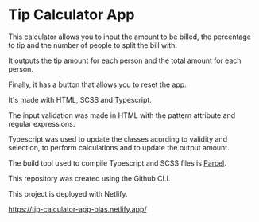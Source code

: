 # Tip Calculator App

This calculator allows you to input the amount to be billed, the percentage to tip and the number of people to split the bill with.

It outputs the tip amount for each person and the total amount for each person.

Finally, it has a button that allows you to reset the app.

It's made with HTML, SCSS and Typescript.

The input validation was made in HTML with the pattern attribute and regular expressions.

Typescript was used to update the classes acording to validity and selection, to perform calculations and to update the output amount. 

The build tool used to compile Typescript and SCSS files is [Parcel](https://parceljs.org/).

This repository was created using the Github CLI.

This project is deployed with Netlify.

https://tip-calculator-app-blas.netlify.app/
